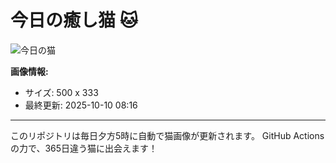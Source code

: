 # 今日の癒し猫 🐱

![今日の猫](https://cdn2.thecatapi.com/images/e77.jpg)

**画像情報:**
- サイズ: 500 x 333
- 最終更新: 2025-10-10 08:16

---

このリポジトリは毎日夕方5時に自動で猫画像が更新されます。
GitHub Actionsの力で、365日違う猫に出会えます！
